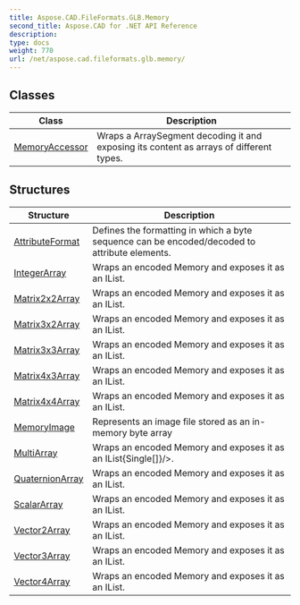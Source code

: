 ```yaml
---
title: Aspose.CAD.FileFormats.GLB.Memory
second_title: Aspose.CAD for .NET API Reference
description: 
type: docs
weight: 770
url: /net/aspose.cad.fileformats.glb.memory/
---
```



## Classes

| Class | Description |
| --- | --- |
| [MemoryAccessor](./memoryaccessor/) | Wraps a ArraySegment decoding it and exposing its content as arrays of different types. |
## Structures

| Structure | Description |
| --- | --- |
| [AttributeFormat](./attributeformat/) | Defines the formatting in which a byte sequence can be encoded/decoded to attribute elements. |
| [IntegerArray](./integerarray/) | Wraps an encoded Memory and exposes it as an IList. |
| [Matrix2x2Array](./matrix2x2array/) | Wraps an encoded Memory and exposes it as an IList. |
| [Matrix3x2Array](./matrix3x2array/) | Wraps an encoded Memory and exposes it as an IList. |
| [Matrix3x3Array](./matrix3x3array/) | Wraps an encoded Memory and exposes it as an IList. |
| [Matrix4x3Array](./matrix4x3array/) | Wraps an encoded Memory and exposes it as an IList. |
| [Matrix4x4Array](./matrix4x4array/) | Wraps an encoded Memory and exposes it as an IList. |
| [MemoryImage](./memoryimage/) | Represents an image file stored as an in-memory byte array |
| [MultiArray](./multiarray/) | Wraps an encoded Memory and exposes it as an IList{Single[]}/&gt;. |
| [QuaternionArray](./quaternionarray/) | Wraps an encoded Memory and exposes it as an IList. |
| [ScalarArray](./scalararray/) | Wraps an encoded Memory and exposes it as an IList. |
| [Vector2Array](./vector2array/) | Wraps an encoded Memory and exposes it as an IList. |
| [Vector3Array](./vector3array/) | Wraps an encoded Memory and exposes it as an IList. |
| [Vector4Array](./vector4array/) | Wraps an encoded Memory and exposes it as an IList. |


